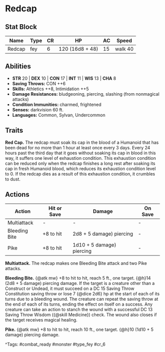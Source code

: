 # Redcap

## Stat Block

| Name | Type | CR | HP | AC | Speed |
|------|------|----|----|----|-------|
| Redcap | fey | 6 | 120 (16d8 + 48) | 15 | walk 40 |

## Abilities

- **STR** 20 | **DEX** 10 | **CON** 17 | **INT** 11 | **WIS** 13 | **CHA** 8
- **Saving Throws:** CON ++6  
- **Skills:** Athletics ++8, Intimidation ++5  
- **Damage Resistances:** bludgeoning, piercing, slashing (from nonmagical attacks)  
- **Condition Immunities:** charmed, frightened  
- **Senses:** darkvision 60 ft.  
- **Languages:** Common, Sylvan, Undercommon

## Traits

**Red Cap.** The redcap must soak its cap in the blood of a Humanoid that has been dead for no more than 1 hour at least once every 3 days. Every 24 hours past the third day that it goes without soaking its cap in blood in this way, it suffers one level of exhaustion condition. This exhaustion condition can be reduced only when the redcap finishes a long rest after soaking its cap in fresh Humanoid blood, which reduces its exhaustion condition level to 0. If the redcap dies as a result of this exhaustion condition, it crumbles to dust.


## Actions

| Action | Hit or Save | Damage | On Save |
|--------|--------------|--------|----------|
| Multiattack | - | - | - |
| Bleeding Bite | +8 to hit | 2d8 + 5 damage) piercing | - |
| Pike | +8 to hit | 1d10 + 5 damage) piercing | - |

**Multiattack.** The redcap makes one Bleeding Bite attack and two Pike attacks.

**Bleeding Bite.** {@atk mw} +8 to hit to hit, reach 5 ft., one target. {@h}14 (2d8 + 5 damage) piercing damage. If the target is a creature other than a Construct or Undead, it must succeed on a DC 15 Saving Throw Constitution saving throw or lose 7 {@dice 2d6} hp at the start of each of its turns due to a bleeding wound. The creature can repeat the saving throw at the end of each of its turns, ending the effect on itself on a success. Any creature can take an action to stanch the wound with a successful DC 13 Saving Throw Wisdom ({@skill Medicine}) check. The wound also closes if the target receives magical healing.

**Pike.** {@atk mw} +8 to hit to hit, reach 10 ft., one target. {@h}10 (1d10 + 5 damage) piercing damage.


^Tags: #combat_ready #monster #type_fey #cr_6